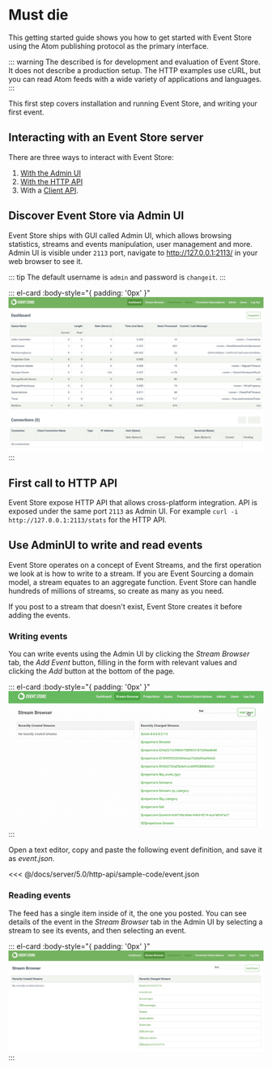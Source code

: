 # Must die

This getting started guide shows you how to get started with Event Store using the Atom publishing protocol as the primary interface. 

::: warning
The described is for development and evaluation of Event Store. It does not describe a production setup. The HTTP examples use cURL, but you can read Atom feeds with a wide variety of applications and languages.
:::

This first step covers installation and running Event Store, and writing your first event.

## Interacting with an Event Store server

There are three ways to interact with Event Store:

1.  [With the Admin UI](../admin-ui.md)
2.  [With the HTTP API](/../../http-api/README.md)
3.  With a [Client API](which-api-sdk.md).

## Discover Event Store via Admin UI

Event Store ships with GUI called Admin UI, which allows browsing statistics, streams and events manipulation, user management and more. Admin UI is visible under `2113` port, navigate to <http://127.0.0.1:2113/> in your web browser to see it.

::: tip
The default username is `admin` and password is `changeit`.
:::

::: el-card :body-style="{ padding: '0px' }" 
![The Admin UI Dashboard](../images/es-web-admin-dashboard.png)
:::

## First call to HTTP API

Event Store expose HTTP API that allows cross-platform integration. API is exposed under the same port `2113` as Admin UI. For example `curl -i http://127.0.0.1:2113/stats` for the HTTP API.

## Use AdminUI to write and read events

Event Store operates on a concept of Event Streams, and the first operation we look at is how to write to a stream. If you are Event Sourcing a domain model, a stream equates to an aggregate function. Event Store can handle hundreds of millions of streams, so create as many as you need.

If you post to a stream that doesn't exist, Event Store creates it before adding the events.

### Writing events

You can write events using the Admin UI by clicking the _Stream Browser_ tab, the _Add Event_ button, filling in the form with relevant values and clicking the _Add_ button at the bottom of the page.

::: el-card :body-style="{ padding: '0px' }" 
![Creating an event with the Admin UI interface](./images/getting-started-add-event.gif)
:::

Open a text editor, copy and paste the following event definition, and save it as _event.json_.

<<< @/docs/server/5.0/http-api/sample-code/event.json

### Reading events

The feed has a single item inside of it, the one you posted. You can see details of the event in the _Stream Browser_ tab in the Admin UI by selecting a stream to see its events, and then selecting an event.

::: el-card :body-style="{ padding: '0px' }" 
![The Admin UI Dashboard](../images/es-web-admin-stream-browser.png)
:::

